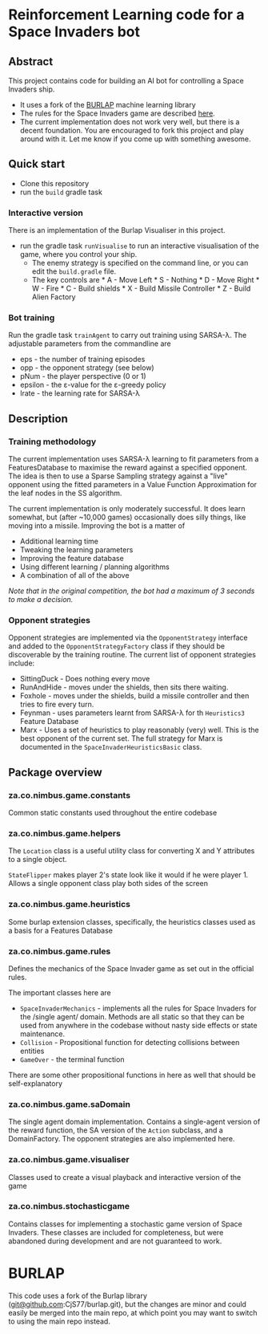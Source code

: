 # Reinforcement Learning code for a Space Invaders bot
 
## Abstract

 This project contains code for building an AI bot for controlling a Space Invaders ship.
 
  * It uses a fork of the [BURLAP](http://burlap.cs.brown.edu/) machine learning library
  * The rules for the Space Invaders game are described [here](http://challenge.entelect.co.za/rules).
  * The current implementation does not work very well, but there is a decent foundation. You are encouraged to fork this
    project and play around with it. Let me know if you come up with something awesome.
    
## Quick start

  * Clone this repository
  * run the `build` gradle task
  
### Interactive version

There is an implementation of the Burlap Visualiser in this project. 
  
  * run the gradle task `runVisualise` to run an interactive visualisation of the game, where you control your ship.
    * The enemy strategy is specified on the command line, or you can edit the `build.gradle` file.
    * The key controls are 
          * A - Move Left
          * S - Nothing
          * D - Move Right
          * W - Fire
          * C - Build shields
          * X - Build Missile Controller
          * Z - Build Alien Factory

### Bot training

Run the gradle task `trainAgent` to carry out training using SARSA-λ. The adjustable parameters from the commandline are

* eps - the number of training episodes
* opp - the opponent strategy (see below)
* pNum - the player perspective (0 or 1)
* epsilon - the ε-value for the ε-greedy policy
* lrate - the learning rate for SARSA-λ

## Description

### Training methodology

 The current implementation uses SARSA-λ learning to fit parameters from a FeaturesDatabase to maximise the reward 
 against a specified opponent. The idea is then to use a Sparse Sampling strategy against a "live" opponent using the
  fitted parameters in a Value Function Approximation for the leaf nodes in the SS algorithm.

 The current implementation is only moderately successful. It does learn somewhat, but (after ~10,000 games) occasionally 
 does silly things, like moving into a missile. Improving the bot is a matter of
 
 * Additional learning time
 * Tweaking the learning parameters
 * Improving the feature database
 * Using different learning / planning algorithms
 * A combination of all of the above
 
 *Note that in the original competition, the bot had a maximum of 3 seconds to make a decision.*
 
### Opponent strategies 

Opponent strategies are implemented via the `OpponentStrategy` interface and added to the `OpponentStrategyFactory` class
 if they should be discoverable by the training routine. The current list of opponent strategies include:
 
 * SittingDuck - Does nothing every move
 * RunAndHide - moves under the shields, then sits there waiting.
 * Foxhole - moves under the shields, build a missile controller and then tries to fire every turn.
 * Feynman - uses parameters learnt from SARSA-λ for th `Heuristics3` Feature Database
 * Marx - Uses a set of heuristics to play reasonably (very) well. This is the best opponent of the current set. The 
   full strategy for Marx is documented in the `SpaceInvaderHeuristicsBasic` class.

## Package overview

### za.co.nimbus.game.constants

Common static constants used throughout the entire codebase

### za.co.nimbus.game.helpers

The `Location` class is a useful utility class for converting X and Y attributes to a single object.

`StateFlipper` makes player 2's state look like it would if he were player 1. Allows a single opponent class play both
sides of the screen

### za.co.nimbus.game.heuristics

Some burlap extension classes, specifically, the heuristics classes used as a basis for a Features Database

### za.co.nimbus.game.rules

Defines the mechanics of the Space Invader game as set out in the official rules.
 
The important classes here are

  * `SpaceInvaderMechanics` - implements all the rules for Space Invaders for the /single agent/ domain. Methods are
   all static so that they can be used from anywhere in the codebase without nasty side effects or state maintenance.
  * `Collision` - Propositional function for detecting collisions between entities
  * `GameOver` - the terminal function

  There are some other propositional functions in here as well that should be self-explanatory
  
### za.co.nimbus.game.saDomain

The single agent domain implementation. Contains a single-agent version of the reward function, the SA version of the 
`Action` subclass, and a DomainFactory. The opponent strategies are also implemented here.

### za.co.nimbus.game.visualiser

Classes used to create a visual playback and interactive version of the game

### za.co.nimbus.stochasticgame
Contains classes for implementing a stochastic game version of Space Invaders. These classes are included for
completeness, but were abandoned during development and are not guaranteed to work. 

# BURLAP

This code uses a fork of the Burlap library (git@github.com:CjS77/burlap.git), but the changes are minor and could 
easily be merged into the main repo, at which point you may want to switch to using the main repo instead.

